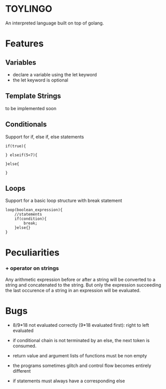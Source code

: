 # TOYLINGO
An interpreted language built on top of golang.

# Features

## Variables
* declare a variable using the let keyword
* the let keyword is optional

## Template Strings
to be implemented soon

## Conditionals
Support for if, else if, else statements

```
if(true){

} elseif(5<7){

}else{
    
}
```

## Loops
Support for a basic loop structure with break statement
```
loop(boolean_expression){
    //statements
    if(condition){
        break;
    }else{}
}
```



# Peculiarities

### + operator on strings
Any arithmetic expression before or after a string will be converted to a string and concatenated to the string. 
But only the expression succeeding the last occurence of a string in an expression will be evaluated.


# Bugs
 
* 8/9\*18 not evaluated correctly (9*18 evaluated first): right to left evaluated
* if conditional chain is not terminated by an else, the next token is consumed.

* return value and argument lists of functions must be non empty 
* the programs sometimes glitch and control flow becomes entirely different

* if statements must always have a corresponding else 